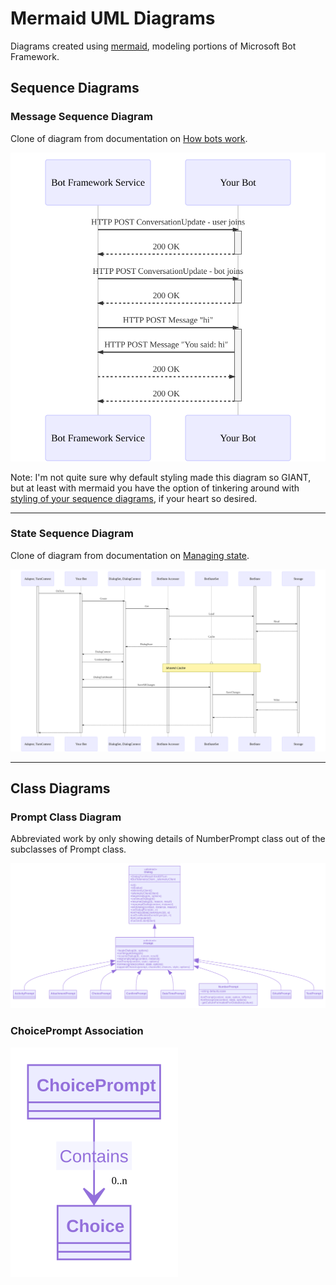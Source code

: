 # Mermaid UML Diagrams
Diagrams created using [mermaid](https://github.com/mermaid-js/mermaid), modeling portions of Microsoft Bot Framework.

## Sequence Diagrams
### Message Sequence Diagram
Clone of diagram from documentation on [How bots work](https://docs.microsoft.com/en-us/azure/bot-service/bot-builder-basics?view=azure-bot-service-4.0&tabs=csharp).

![Message Sequence](GraphSVGs/MessageSequence.svg "Message Sequence Diagram")

Note: I'm not quite sure why default styling made this diagram so GIANT, but at least with mermaid you have the option of tinkering around with [styling of your sequence diagrams](https://mermaidjs.github.io/#/sequenceDiagram?id=styling), if your heart so desired.

____

### State Sequence Diagram
Clone of diagram from documentation on [Managing state](https://docs.microsoft.com/en-us/azure/bot-service/bot-builder-concept-state?view=azure-bot-service-4.0).

![State Sequence](GraphSVGs/StateSequence.svg "State Sequence Diagram")

____

## Class Diagrams

### Prompt Class Diagram
Abbreviated work by only showing details of NumberPrompt class out of the subclasses of Prompt class.

![Prompt Class Diagram](GraphSVGs/PromptClassDiagram.svg "Prompt Class Diagram")

### ChoicePrompt Association
![ChoicePrompt Association](GraphSVGs/ChoicePromptAssociation.svg "ChoicePrompt Association")